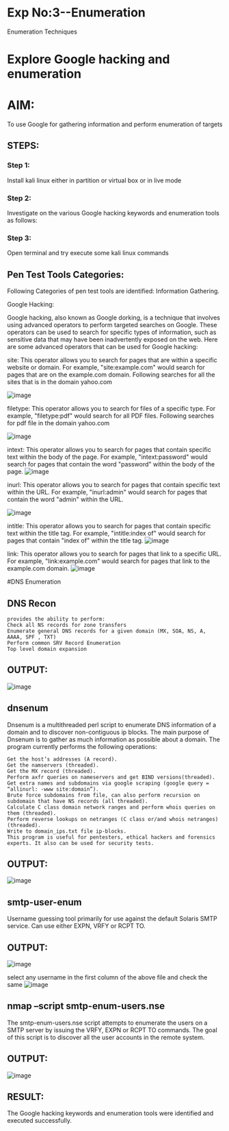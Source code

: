 # Exp No:3--Enumeration
Enumeration Techniques

# Explore Google hacking and enumeration 

# AIM:

To use Google for gathering information and perform enumeration of targets

## STEPS:

### Step 1:

Install kali linux either in partition or virtual box or in live mode

### Step 2:

Investigate on the various Google hacking keywords and enumeration tools as follows:


### Step 3:
Open terminal and try execute some kali linux commands

## Pen Test Tools Categories:  

Following Categories of pen test tools are identified:
Information Gathering.

Google Hacking:

Google hacking, also known as Google dorking, is a technique that involves using advanced operators to perform targeted searches on Google. These operators can be used to search for specific types of information, such as sensitive data that may have been inadvertently exposed on the web. Here are some advanced operators that can be used for Google hacking:

site: This operator allows you to search for pages that are within a specific website or domain. For example, "site:example.com" would search for pages that are on the example.com domain.
Following searches for all the sites that is in the domain yahoo.com

![image](https://github.com/user-attachments/assets/87b60970-8fb8-4417-a70c-36c224536388)



filetype: This operator allows you to search for files of a specific type. For example, "filetype:pdf" would search for all PDF files.
Following searches for pdf file in the domain yahoo.com

![image](https://github.com/user-attachments/assets/a95a2fff-7d52-4a10-9a28-69314b3549bd)




intext: This operator allows you to search for pages that contain specific text within the body of the page. For example, "intext:password" would search for pages that contain the word "password" within the body of the page.
![image](https://github.com/user-attachments/assets/179926ce-a620-440c-a213-63ed60afb519)



inurl: This operator allows you to search for pages that contain specific text within the URL. For example, "inurl:admin" would search for pages that contain the word "admin" within the URL.

![image](https://github.com/user-attachments/assets/ce4ea567-125d-4fd9-912f-84d536ea8d12)


intitle: This operator allows you to search for pages that contain specific text within the title tag. For example, "intitle:index of" would search for pages that contain "index of" within the title tag.
![image](https://github.com/user-attachments/assets/9a7aca51-6d98-4d11-b6c1-eeaa68422e43)


link: This operator allows you to search for pages that link to a specific URL. For example, "link:example.com" would search for pages that link to the example.com domain.
![image](https://github.com/user-attachments/assets/245c880f-b700-4674-ac4e-eecce6880517)





 
#DNS Enumeration


## DNS Recon
~~~
provides the ability to perform:
Check all NS records for zone transfers
Enumerate general DNS records for a given domain (MX, SOA, NS, A, AAAA, SPF , TXT)
Perform common SRV Record Enumeration
Top level domain expansion
~~~
## OUTPUT:
![image](https://github.com/user-attachments/assets/bddb2ef9-f2fc-4b0a-9a43-f33ca2417709)








## dnsenum
Dnsenum is a multithreaded perl script to enumerate DNS information of a domain and to discover non-contiguous ip blocks. The main purpose of Dnsenum is to gather as much information as possible about a domain. The program currently performs the following operations:
~~~
Get the host’s addresses (A record).
Get the namservers (threaded).
Get the MX record (threaded).
Perform axfr queries on nameservers and get BIND versions(threaded).
Get extra names and subdomains via google scraping (google query = “allinurl: -www site:domain”).
Brute force subdomains from file, can also perform recursion on subdomain that have NS records (all threaded).
Calculate C class domain network ranges and perform whois queries on them (threaded).
Perform reverse lookups on netranges (C class or/and whois netranges) (threaded).
Write to domain_ips.txt file ip-blocks.
This program is useful for pentesters, ethical hackers and forensics experts. It also can be used for security tests.
~~~

## OUTPUT:
![image](https://github.com/user-attachments/assets/04e1535f-178a-433b-ae7c-17c4524f03a2)



## smtp-user-enum
Username guessing tool primarily for use against the default Solaris SMTP service. Can use either EXPN, VRFY or RCPT TO.
## OUTPUT:
![image](https://github.com/user-attachments/assets/032aaaca-8e2a-4159-af62-5f5a11325c54)


select any username in the first column of the above file and check the same
![image](https://github.com/user-attachments/assets/8160c9d3-db2d-4a5a-8cca-0e34c53e51fe)

  

## nmap –script smtp-enum-users.nse <hostname>

The smtp-enum-users.nse script attempts to enumerate the users on a SMTP server by issuing the VRFY, EXPN or RCPT TO commands. The goal of this script is to discover all the user accounts in the remote system.


## OUTPUT:
![image](https://github.com/user-attachments/assets/ca0f37b6-c7dd-4dba-9e93-080a7095a83b)


## RESULT:
The Google hacking keywords and enumeration tools were identified and executed successfully.

